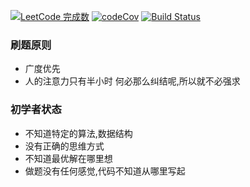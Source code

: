 [![LeetCode 完成数](https://img.shields.io/badge/pengliheng-14-blue.svg)](https://leetcode.com/pengliheng/)
[![codeCov](https://codecov.io/gh/pengliheng/leetcode/branch/master/graph/badge.svg)](https://codecov.io/gh/pengliheng/leetcode)
[![Build Status](https://www.travis-ci.org/pengliheng/leetcode.svg?branch=master)](https://www.travis-ci.org/pengliheng/leetcode)


### 刷题原则
- 广度优先
- 人的注意力只有半小时 何必那么纠结呢,所以就不必强求


### 初学者状态
- 不知道特定的算法,数据结构
- 没有正确的思维方式
- 不知道最优解在哪里想
- 做题没有任何感觉,代码不知道从哪里写起

